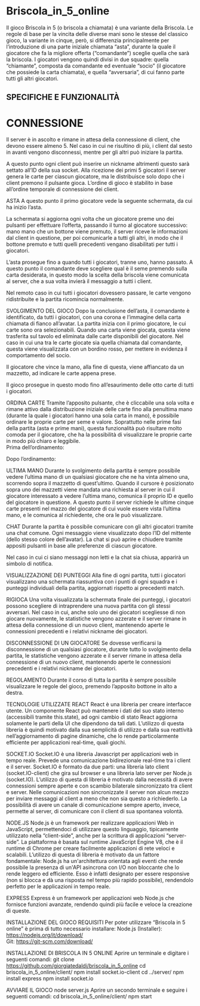 # Briscola_in_5_online
Il gioco Briscola in 5 (o briscola a chiamata) è una variante della Briscola. Le regole di base per la vincita delle diverse mani sono le stesse del classico gioco, la variante in cinque, però, si differenzia  principalmente per l’introduzione di una parte iniziale chiamata “asta”, durante la quale il giocatore che fa la migliore offerta (“comandante”) sceglie quella che sarà la briscola. I giocatori vengono quindi divisi in due squadre: quella “chiamante”, composta da comandante ed eventuale “socio” (il giocatore che possiede la carta chiamata), e quella “avversaria”, di cui fanno parte tutti gli altri giocatori.


## SPECIFICHE E FUNZIONALITÀ
# CONNESSIONE
Il server è in ascolto e rimane in attesa della connessione di client, che devono essere almeno 5. Nel caso in cui ne risultino di più, i client dal sesto in avanti vengono disconnessi, mentre per gli altri può iniziare la partita.

A questo punto ogni client può inserire un nickname altrimenti questo sarà settato all’ID della sua socket. Alla ricezione dei primi 5 giocatori il server genera le carte per ciascun giocatore, ma le distribuisce solo dopo che i client premono il pulsante gioca.
L’ordine di gioco è stabilito in base all’ordine temporale di connessione dei client.

ASTA
A questo punto il primo giocatore vede la seguente schermata, da cui ha inizio l’asta.

La schermata si aggiorna ogni volta che un giocatore preme uno dei pulsanti per effettuare l’offerta, passando il turno al giocatore successivo: mano mano che un bottone viene premuto,  il server riceve le informazioni dal client in questione, per poi comunicarle a tutti gli altri, in modo che il bottone premuto e tutti quelli precedenti vengano disabilitati per tutti i giocatori.

L’asta prosegue fino a quando tutti i giocatori, tranne uno, hanno passato. A questo punto il comandante deve scegliere qual è il seme premendo sulla carta desiderata, in questo modo la scelta della briscola viene comunicata al server, che a sua volta invierà il messaggio a tutti i client. 

Nel remoto caso in cui tutti i giocatori dovessero passare, le carte vengono ridistribuite e la partita ricomincia normalmente.

SVOLGIMENTO DEL GIOCO
Dopo la conclusione dell’asta, il comandante è identificato, da tutti i giocatori, con una corona e l’immagine della carta chiamata di fianco all’avatar. La partita inizia con il primo giocatore, le cui carte sono ora selezionabili.
Quando una carta viene giocata, questa viene trasferita sul tavolo ed eliminata dalle carte disponibili del giocatore. 
Nel caso in cui una tra le carte giocate sia quella chiamata dal comandante, questa viene visualizzata con un bordino rosso, per mettere in evidenza il comportamento del socio.

Il giocatore che vince la mano, alla fine di questa, viene affiancato da un mazzetto, ad indicare le carte appena prese.

Il gioco prosegue in questo modo fino all’esaurimento delle otto carte di tutti i giocatori.

ORDINA CARTE
Tramite l’apposito pulsante, che è cliccabile una sola volta e rimane attivo dalla distribuzione iniziale delle carte fino alla penultima mano (durante la quale i giocatori hanno una sola carta in mano), è possibile ordinare le proprie carte per seme e valore. 
Soprattutto nelle prime fasi della partita (asta e prime mani), questa funzionalità può risultare molto comoda per il giocatore, che ha la possibilità di visualizzare le proprie carte in modo più chiaro e leggibile.  
Prima dell’ordinamento:
 
Dopo l’ordinamento:


ULTIMA MANO
Durante lo svolgimento della partita è sempre possibile vedere l’ultima mano di un qualsiasi giocatore che ne ha vinta almeno una, scorrendo sopra il mazzetto di quest’ultimo. Quando il cursore è posizionato sopra uno dei mazzetti viene mandata una richiesta al server in cui il giocatore interessato a vedere l’ultima mano, comunica il proprio ID e quello del giocatore in questione. A questo punto il server richiede le ultime cinque carte presenti nel mazzo del giocatore di cui vuole essere vista l’ultima mano, e le comunica al richiedente, che ora le può visualizzare.


CHAT
Durante la partita è possibile comunicare con gli altri giocatori tramite una chat comune. Ogni messaggio viene visualizzato dopo l’ID del mittente (dello stesso colore dell’avatar).
La chat si può aprire e chiudere tramite appositi pulsanti in base alle preferenze di ciascun giocatore. 

Nel caso in cui ci siano messaggi non letti e la chat sia chiusa, apparirà un simbolo di notifica.


VISUALIZZAZIONE DEI PUNTEGGI
Alla fine di ogni partita, tutti i giocatori visualizzano una schermata riassuntiva con i punti di ogni squadra e i punteggi individuali della partita, aggiornati rispetto ai precedenti match.


RIGIOCA
Una volta visualizzata la schermata finale dei punteggi, i giocatori possono scegliere di intraprendere una nuova partita con gli stessi avversari. Nel caso in cui, anche solo uno dei giocatori scegliesse di non giocare nuovamente, le statistiche vengono azzerate e il server rimane in attesa della connessione di un nuovo client, mantenendo aperte le connessioni precedenti e i relativi nickname dei giocatori.



DISCONNESSIONE DI UN GIOCATORE
Se dovesse verificarsi la disconnessione di un qualsiasi giocatore, durante tutto lo svolgimento della partita, le statistiche vengono azzerate e il server rimane in attesa della connessione di un nuovo client, mantenendo aperte le connessioni precedenti e i relativi nickname dei giocatori.


REGOLAMENTO
Durante il corso di tutta la partita è sempre possibile visualizzare le regole del gioco, premendo l’apposito bottone in alto a destra.


TECNOLOGIE UTILIZZATE
REACT
React è una libreria per creare interfacce utente. Un componente React può mantenere i dati del suo stato interno (accessibili tramite this.state), ad ogni cambio di stato React aggiorna solamente le parti della UI che dipendono da tali dati. L’utilizzo di questa libreria è quindi motivato dalla sua semplicità di utilizzo e dalla sua reattività nell’aggiornamento di pagine dinamiche, che lo rende particolarmente efficiente per applicazioni real-time, quali giochi.

SOCKET.IO
Socket.IO è una libreria Javascript per applicazioni web in tempo reale. Prevede una comunicazione bidirezionale real-time tra i client e il server. Socket.IO è formato da due parti: una libreria lato client (socket.IO-client) che gira sul browser e una libreria lato server per Node.js (socket.IO). L’utilizzo di questa di libreria è motivato dalla necessità di avere connessioni sempre aperte e con scambio bilaterale sincronizzato tra client e server. Nelle comunicazioni non sincronizzate il server non alcun mezzo per inviare messaggi al client a meno che non sia questo a richiederlo. La possibilità di avere un canale di comunicazione sempre aperto, invece, permette al server, di comunicare con il client di sua spontanea volontà.

NODE.JS
Node.js è un framework per realizzare applicazioni Web in JavaScript, permettendoci di utilizzare questo linguaggio, tipicamente utilizzato nella “client-side”, anche per la scrittura di applicazioni “server-side”. La piattaforma è basata sul runtime JavaScript Engine V8, che è il runtime di Chrome per creare facilmente applicazioni di rete veloci e scalabili.
L’utilizzo di questa di libreria è motivato da un fattore fondamentale: Node.js ha un'architettura orientata agli eventi che rende possibile la presenza di un'API asincrona con I/O non bloccante che lo rende leggero ed efficiente. Esso è infatti designato per essere responsive (non si blocca e dà una risposta nel tempo più rapido possibile), rendendolo perfetto per le applicazioni in tempo reale.

EXPRESS
Express è un framework per applicazioni web Node.js che fornisce funzioni avanzate, rendendo quindi più facile e veloce la creazione di queste.

INSTALLAZIONE DEL GIOCO
REQUISITI
Per poter utilizzare “Briscola in 5 online” è prima di tutto necessario installare:
Node.js (Installer): https://nodejs.org/it/download/  
Git: https://git-scm.com/download/

INSTALLAZIONE DI BRISCOLA IN 5 ONLINE
Aprire un terminale e digitare i seguenti comandi:
git clone https://github.com/giorgiatedaldi/briscola_in_5_online
cd briscola_in_5_online/client/
npm install socket.io-client
cd ../server/
npm install express
npm install socket.io

AVVIARE IL GIOCO
node server.js
Aprire un secondo terminale e seguire i seguenti comandi:
cd briscola_in_5_online/client/
npm start
